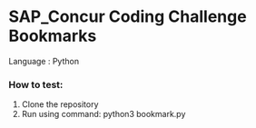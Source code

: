 # SAP_Concur Coding Challenge Bookmarks

Language : Python

### How to test:
1. Clone the repository
2. Run using command:
   python3 bookmark.py
